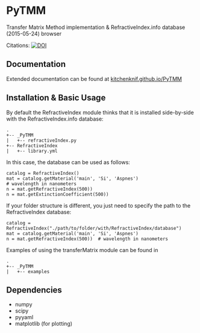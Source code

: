 # PyTMM
Transfer Matrix Method implementation &amp; RefractiveIndex.info database (2015-05-24) browser

Citations: [![DOI](https://zenodo.org/badge/39225589.svg)](https://zenodo.org/badge/latestdoi/39225589)

## Documentation
Extended documentation can be found at  [kitchenknif.github.io/PyTMM](https://kitchenknif.github.io/PyTMM)


## Installation &amp; Basic Usage
By default the RefractiveIndex module thinks that it is installed side-by-side with the RefractiveIndex.info database:

    .
    +-- _PyTMM
    |   +-- refractiveIndex.py
    +-- RefractiveIndex
    |   +-- library.yml


In this case, the database can be used as follows:

    catalog = RefractiveIndex()
    mat = catalog.getMaterial('main', 'Si', 'Aspnes')
    # wavelength in nanometers
    n = mat.getRefractiveIndex(500))
    n = mat.getExtinctionCoefficient(500))

If your folder structure is different, you just need to specify the path to the RefractiveIndex database:

    catalog = RefractiveIndex("./path/to/folder/with/RefractiveIndex/database")
    mat = catalog.getMaterial('main', 'Si', 'Aspnes')
    n = mat.getRefractiveIndex(500))  # wavelength in nanometers


Examples of using the transferMatrix module can be found in

    .
    +-- _PyTMM
    |   +-- examples


## Dependencies
- numpy
- scipy
- pyyaml
- matplotlib (for plotting)
